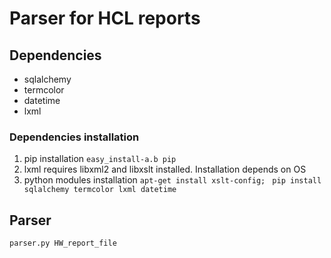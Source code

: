 # Parser for HCL reports

## Dependencies
* sqlalchemy
* termcolor
* datetime
* lxml

### Dependencies installation
1. pip installation
`easy_install-a.b pip`
2. lxml requires libxml2 and libxslt installed. Installation depends on OS
3. python modules installation
`apt-get install xslt-config;`
` pip install sqlalchemy termcolor lxml datetime`

## Parser
`parser.py HW_report_file`
